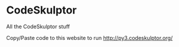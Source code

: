 # CodeSkulptor
All the CodeSkulptor stuff

Copy/Paste code to this website to run
http://py3.codeskulptor.org/
